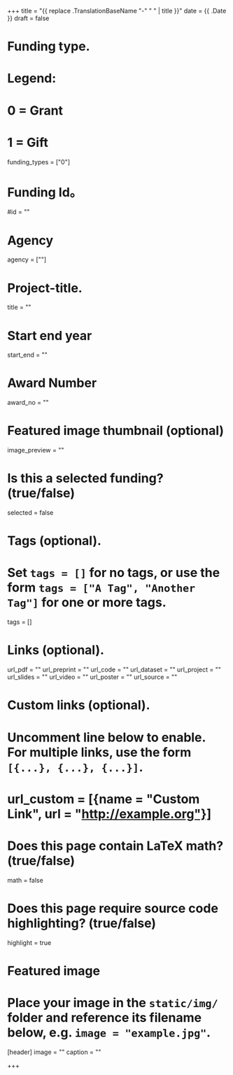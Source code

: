 +++
title = "{{ replace .TranslationBaseName "-" " " | title }}"
date = {{ .Date }}
draft = false

# Funding type.
# Legend:
# 0 = Grant
# 1 = Gift
funding_types = ["0"]

# Funding Id。
#id = ""

# Agency
agency = [""]

# Project-title.
title = ""

# Start end year
start_end = ""

# Award Number
award_no = ""

# Featured image thumbnail (optional)
image_preview = ""

# Is this a selected funding? (true/false)
selected = false

# Tags (optional).
#   Set `tags = []` for no tags, or use the form `tags = ["A Tag", "Another Tag"]` for one or more tags.
tags = []

# Links (optional).
url_pdf = ""
url_preprint = ""
url_code = ""
url_dataset = ""
url_project = ""
url_slides = ""
url_video = ""
url_poster = ""
url_source = ""

# Custom links (optional).
#   Uncomment line below to enable. For multiple links, use the form `[{...}, {...}, {...}]`.
# url_custom = [{name = "Custom Link", url = "http://example.org"}]

# Does this page contain LaTeX math? (true/false)
math = false

# Does this page require source code highlighting? (true/false)
highlight = true

# Featured image
# Place your image in the `static/img/` folder and reference its filename below, e.g. `image = "example.jpg"`.
[header]
image = ""
caption = ""

+++
